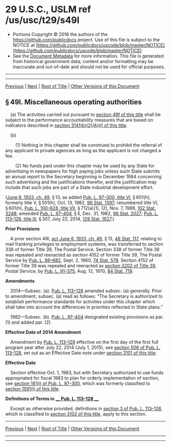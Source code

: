 ---
---

# 29 U.S.C., USLM ref /us/usc/t29/s49l

* Portions Copyright © 2016 the authors of the https://github.com/publicdocs project.
  Use of this file is subject to the NOTICE at [https://github.com/publicdocs/uscode/blob/master/NOTICE](https://github.com/publicdocs/uscode/blob/master/NOTICE)
* See the [Document Metadata](././../../../..//README.md) for more information.
  This file is generated from historical government data; content and/or formatting may be inaccurate and out-of-date and should not be used for official purposes.

----------
----------

[Previous](./../../../..//us/usc/t29/ch4B/m__us_usc_t29_s49k.md) | [Next](./../../../..//us/usc/t29/ch4B/m__us_usc_t29_s49l–1.md) | [Root of Title](./../../../../) | [Other Versions of this Document](https://publicdocs.github.io/go/links?ns=uslm&ref=%2Fus%2Fusc%2Ft29%2Fs49l)

## § 49l. Miscellaneous operating authorities

    (a) The activities carried out pursuant to [section 49f of this title][/us/usc/t29/s49f] shall be subject to the performance accountability measures that are based on indicators described in [section 3141(b)(2)(A)(i) of this title][/us/usc/t29/s3141/b/2/A/i].

    (b)

        (1) Nothing in this chapter shall be construed to prohibit the referral of any applicant to private agencies as long as the applicant is not charged a fee.

        (2) No funds paid under this chapter may be used by any State for advertising in newspapers for high paying jobs unless such State submits an annual report to the Secretary beginning in December 1984 concerning such advertising and the justifications therefor, and the justification may include that such jobs are part of a State industrial development effort.

([June 6, 1933, ch. 49][/us/act/1933-06-06/ch49], § 13, as added [Pub. L. 97–300, title VI][/us/pl/97/300/tVI], § 601(h), formerly title V, § 501(h), Oct. 13, 1982, [96 Stat. 1397][/us/stat/96/1397]; renumbered title VI, § 601(h), [Pub. L. 100–628, title VII][/us/pl/100/628/tVII], § 712(a)(1), (2), Nov. 7, 1988, [102 Stat. 3248][/us/stat/102/3248]; amended [Pub. L. 97–404][/us/pl/97/404], § 5, Dec. 31, 1982, [96 Stat. 2027][/us/stat/96/2027]; [Pub. L. 113–128, title III][/us/pl/113/128/tIII], § 307, July 22, 2014, [128 Stat. 1627][/us/stat/128/1627].)

 __Prior Provisions__ 

    A prior section 49l, [act June 6, 1933, ch. 49][/us/act/1933-06-06/ch49], § 13, [48 Stat. 117][/us/stat/48/117], relating to mail franking privileges to employment systems, was transferred to section 338 of former Title 39, The Postal Service. Section 338 of former Title 39 was repealed and reenacted as section 4152 of former Title 39, The Postal Service by [Pub. L. 86–682][/us/pl/86/682], Sept. 2, 1960, [74 Stat. 578][/us/stat/74/578]. Section 4152 of former Title 39 was repealed and reenacted as [section 3202 of Title 39][/us/usc/t39/s3202], Postal Service, by [Pub. L. 91–375][/us/pl/91/375], Aug. 12, 1970, [84 Stat. 719][/us/stat/84/719].

 __Amendments__ 

    2014—Subsec. (a). [Pub. L. 113–128][/us/pl/113/128] amended subsec. (a) generally. Prior to amendment, subsec. (a) read as follows: “The Secretary is authorized to establish performance standards for activities under this chapter which shall take into account the differences in priorities reflected in State plans.”

    1982—Subsec. (b). [Pub. L. 97–404][/us/pl/97/404] designated existing provisions as par. (1) and added par. (2).

 __Effective Date of 2014 Amendment__ 

    Amendment by [Pub. L. 113–128][/us/pl/113/128] effective on the first day of the first full program year after July 22, 2014 (July 1, 2015), see [section 506 of Pub. L. 113–128][/us/pl/113/128/s506], set out as an Effective Date note under [section 3101 of this title][/us/usc/t29/s3101].

 __Effective Date__ 

    Section effective Oct. 1, 1983, but with Secretary authorized to use funds appropriated for fiscal 1983 to plan for orderly implementation of section, see [section 181(i) of Pub. L. 97–300][/us/pl/97/300/s181/i], which was formerly classified to [section 1591(i) of this title][/us/usc/t29/s1591/i].

 __Definitions of Terms in__  __[__  __Pub. L. 113–128__  __][/us/pl/113/128]__ 

    Except as otherwise provided, definitions in [section 3 of Pub. L. 113–128][/us/pl/113/128/s3], which is classified to [section 3102 of this title][/us/usc/t29/s3102], apply to this section.

----------

[Previous](./../../../..//us/usc/t29/ch4B/m__us_usc_t29_s49k.md) | [Next](./../../../..//us/usc/t29/ch4B/m__us_usc_t29_s49l–1.md) | [Root of Title](./../../../../) | [Other Versions of this Document](https://publicdocs.github.io/go/links?ns=uslm&ref=%2Fus%2Fusc%2Ft29%2Fs49l)

----------
----------

[/us/usc/t29/s49f]: https://publicdocs.github.io/go/links?ns=uslm&ref=%2Fus%2Fusc%2Ft29%2Fs49f
[/us/usc/t29/s3141/b/2/A/i]: https://publicdocs.github.io/go/links?ns=uslm&ref=%2Fus%2Fusc%2Ft29%2Fs3141%2Fb%2F2%2FA%2Fi
[/us/act/1933-06-06/ch49]: https://publicdocs.github.io/go/links?ns=uslm&ref=%2Fus%2Fact%2F1933-06-06%2Fch49
[/us/pl/97/300/tVI]: https://publicdocs.github.io/go/links?ns=uslm&ref=%2Fus%2Fpl%2F97%2F300%2FtVI
[/us/stat/96/1397]: https://publicdocs.github.io/go/links?ns=uslm&ref=%2Fus%2Fstat%2F96%2F1397
[/us/pl/100/628/tVII]: https://publicdocs.github.io/go/links?ns=uslm&ref=%2Fus%2Fpl%2F100%2F628%2FtVII
[/us/stat/102/3248]: https://publicdocs.github.io/go/links?ns=uslm&ref=%2Fus%2Fstat%2F102%2F3248
[/us/pl/97/404]: https://publicdocs.github.io/go/links?ns=uslm&ref=%2Fus%2Fpl%2F97%2F404
[/us/stat/96/2027]: https://publicdocs.github.io/go/links?ns=uslm&ref=%2Fus%2Fstat%2F96%2F2027
[/us/pl/113/128/tIII]: https://publicdocs.github.io/go/links?ns=uslm&ref=%2Fus%2Fpl%2F113%2F128%2FtIII
[/us/stat/128/1627]: https://publicdocs.github.io/go/links?ns=uslm&ref=%2Fus%2Fstat%2F128%2F1627
[/us/act/1933-06-06/ch49]: https://publicdocs.github.io/go/links?ns=uslm&ref=%2Fus%2Fact%2F1933-06-06%2Fch49
[/us/stat/48/117]: https://publicdocs.github.io/go/links?ns=uslm&ref=%2Fus%2Fstat%2F48%2F117
[/us/pl/86/682]: https://publicdocs.github.io/go/links?ns=uslm&ref=%2Fus%2Fpl%2F86%2F682
[/us/stat/74/578]: https://publicdocs.github.io/go/links?ns=uslm&ref=%2Fus%2Fstat%2F74%2F578
[/us/usc/t39/s3202]: https://publicdocs.github.io/go/links?ns=uslm&ref=%2Fus%2Fusc%2Ft39%2Fs3202
[/us/pl/91/375]: https://publicdocs.github.io/go/links?ns=uslm&ref=%2Fus%2Fpl%2F91%2F375
[/us/stat/84/719]: https://publicdocs.github.io/go/links?ns=uslm&ref=%2Fus%2Fstat%2F84%2F719
[/us/pl/113/128]: https://publicdocs.github.io/go/links?ns=uslm&ref=%2Fus%2Fpl%2F113%2F128
[/us/pl/97/404]: https://publicdocs.github.io/go/links?ns=uslm&ref=%2Fus%2Fpl%2F97%2F404
[/us/pl/113/128]: https://publicdocs.github.io/go/links?ns=uslm&ref=%2Fus%2Fpl%2F113%2F128
[/us/pl/113/128/s506]: https://publicdocs.github.io/go/links?ns=uslm&ref=%2Fus%2Fpl%2F113%2F128%2Fs506
[/us/usc/t29/s3101]: https://publicdocs.github.io/go/links?ns=uslm&ref=%2Fus%2Fusc%2Ft29%2Fs3101
[/us/pl/97/300/s181/i]: https://publicdocs.github.io/go/links?ns=uslm&ref=%2Fus%2Fpl%2F97%2F300%2Fs181%2Fi
[/us/usc/t29/s1591/i]: https://publicdocs.github.io/go/links?ns=uslm&ref=%2Fus%2Fusc%2Ft29%2Fs1591%2Fi
[/us/pl/113/128]: https://publicdocs.github.io/go/links?ns=uslm&ref=%2Fus%2Fpl%2F113%2F128
[/us/pl/113/128/s3]: https://publicdocs.github.io/go/links?ns=uslm&ref=%2Fus%2Fpl%2F113%2F128%2Fs3
[/us/usc/t29/s3102]: https://publicdocs.github.io/go/links?ns=uslm&ref=%2Fus%2Fusc%2Ft29%2Fs3102


